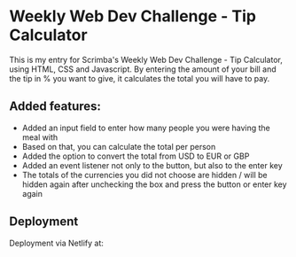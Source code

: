 # Weekly Web Dev Challenge - Tip Calculator

This is my entry for Scrimba's Weekly Web Dev Challenge - Tip Calculator, using HTML, CSS and Javascript. By entering the amount of your bill and the tip in % you want to give, it calculates the total you will have to pay.

## Added features:
- Added an input field to enter how many people you were having the meal with
- Based on that, you can calculate the total per person
- Added the option to convert the total from USD to EUR or GBP
- Added an event listener not only to the button, but also to the enter key
- The totals of the currencies you did not choose are hidden / will be hidden again after unchecking the box and press the button or enter key again

## Deployment
Deployment via Netlify at:

